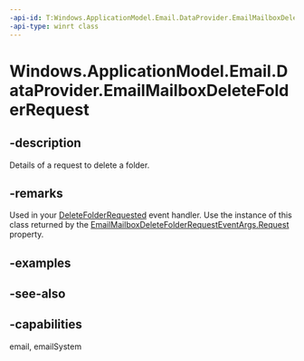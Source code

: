 ```yaml
---
-api-id: T:Windows.ApplicationModel.Email.DataProvider.EmailMailboxDeleteFolderRequest
-api-type: winrt class
---
```


<!-- Class syntax.
public class EmailMailboxDeleteFolderRequest : Windows.ApplicationModel.Email.DataProvider.IEmailMailboxDeleteFolderRequest
-->

# Windows.ApplicationModel.Email.DataProvider.EmailMailboxDeleteFolderRequest

## -description
Details of a request to delete a folder.

## -remarks
Used in your [DeleteFolderRequested](emaildataproviderconnection_deletefolderrequested.md) event handler. Use the instance of this class returned by the [EmailMailboxDeleteFolderRequestEventArgs.Request](emailmailboxdownloadmessagerequesteventargs_request.md) property.

## -examples

## -see-also

## -capabilities
email, emailSystem
